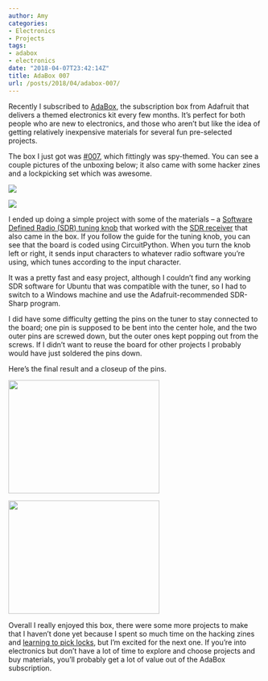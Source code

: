 ```yaml
---
author: Amy
categories:
- Electronics
- Projects
tags:
- adabox
- electronics
date: "2018-04-07T23:42:14Z"
title: AdaBox 007
url: /posts/2018/04/adabox-007/
---
```


Recently I subscribed to <a href="https://www.adafruit.com/adabox" target="_blank" rel="noopener">AdaBox</a>, the subscription box from Adafruit that delivers a themed electronics kit every few months. It&#8217;s perfect for both people who are new to electronics, and those who aren&#8217;t but like the idea of getting relatively inexpensive materials for several fun pre-selected projects.

The box I just got was <a href="https://www.adafruit.com/product/3778" target="_blank" rel="noopener">#007</a>, which fittingly was spy-themed. You can see a couple pictures of the unboxing below; it also came with some hacker zines and a lockpicking set which was awesome.

<p><img src="/img/posts/Adabox007_1.jpeg"/></p>
<p><img src="/img/posts/Adabox007_2.jpeg"/></p>

I ended up doing a simple project with some of the materials &#8211; a <a href="https://learn.adafruit.com/adabox007/sdr-tuning-knob" target="_blank" rel="noopener">Software Defined Radio (SDR) tuning knob</a> that worked with the <a href="https://learn.adafruit.com/adabox007/software-defined-radio" target="_blank" rel="noopener">SDR receiver</a> that also came in the box. If you follow the guide for the tuning knob, you can see that the board is coded using CircuitPython. When you turn the knob left or right, it sends input characters to whatever radio software you&#8217;re using, which tunes according to the input character.

It was a pretty fast and easy project, although I couldn&#8217;t find any working SDR software for Ubuntu that was compatible with the tuner, so I had to switch to a Windows machine and use the Adafruit-recommended SDR-Sharp program.

I did have some difficulty getting the pins on the tuner to stay connected to the board; one pin is supposed to be bent into the center hole, and the two outer pins are screwed down, but the outer ones kept popping out from the screws. If I didn&#8217;t want to reuse the board for other projects I probably would have just soldered the pins down.

Here&#8217;s the final result and a closeup of the pins.

[<img class="alignnone size-medium wp-image-119" src="/wp-content/uploads/2018/04/20180407_210729.jpg" alt="" width="300" height="225" sizes="(max-width: 300px) 100vw, 300px" />](/wp-content/uploads/2018/04/20180407_210729.jpg)

[<img class="alignnone size-medium wp-image-118" src="/wp-content/uploads/2018/04/20180407_210735.jpg" alt="" width="300" height="225" sizes="(max-width: 300px) 100vw, 300px" />](/wp-content/uploads/2018/04/20180407_210735.jpg)

Overall I really enjoyed this box, there were some more projects to make that I haven&#8217;t done yet because I spent so much time on the hacking zines and <a href="https://learn.adafruit.com/adabox007/lock-picking-primer" target="_blank" rel="noopener">learning to pick locks</a>, but I&#8217;m excited for the next one. If you&#8217;re into electronics but don&#8217;t have a lot of time to explore and choose projects and buy materials, you&#8217;ll probably get a lot of value out of the AdaBox subscription.